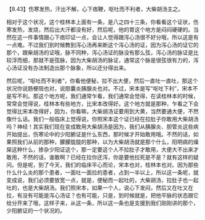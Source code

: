 【8.43】伤寒发热，汗出不解，心下痞鞕，呕吐而不利者，大柴胡汤主之。

相对于这个状况，这个桂林本上面有一条，是八之四十三条，你看看这个证状，伤寒发热，发烧，然后出大汗都没有好，然后呢，他的胃这个地方是闷闷硬硬的。当然在这一件事情跟心下痞印证一点，会让人觉得跟泻心汤很不好分哦，所以这是有一点难。不过我们到时候教到泻心汤再来断这个泻心汤的证，因为泻心汤的证它的那个，跟柴胡汤的证哦，脉不同种，泻心汤证的脉没有那么弦，泻心汤的脉证是比较浮而细，那就不是弦脉，因为大柴胡汤的脉证，通常这个脉是很弦很有力的，泻心汤证没有办法制造出那个脉象，所以还分得出来。

然后呢，“呕吐而不利者”，你看他便秘，拉不出大便，然后一直吐一直吐，那这个状况你说肠梗阻也对，说胆囊炎胰腺炎也对。不过，宋本是写“呕吐下利”，宋本不是写不利。那这个地方呢，我们通常乍看，我们通常会觉得，在读桂林本的时候，常常会觉得说，桂林本有些地方，比宋本改得好。这个地方就是那种，乍看之下会觉得比宋本改得好，因为，你看嘛，大柴胡汤证要用到大黄，当然要通大便，不然像什么话。我们一般临床上觉得说，你照宋本这个证已经在拉肚子你敢用大柴胡汤吗？神经！其实我们现在变成敢用大柴胡汤是因为，我们从胰腺炎、胆管炎这些病开始提出，伤寒论中的少阳腑证是什么东西，那时候才开始敢用哦。不然的话，如果照我们从前的那种，朦朦胧胧的那种，以为大柴胡汤就是那个什么，阳明病的燥屎这种什么，掺杂少阳证这个，那一定要这个人不拉肚子才敢用，大便大不出来才敢用，不然的话，谁敢啊？已经在拉你还泻，你是要他拉死是不是？就有这样的疑问。但是呢，到了今天，我们的临床平心而论，宋本也对，桂林本也对。因为那些什么什么炎的那个患者，一面吐一面拉的患者，占到一半以上，所以这一条呢，就变成说，我们必须要放宽一点，就是，便秘而一起吐的，大柴胡汤，拉肚子也一起吐的，也是大柴胡汤。我们照宋本，如果一个人，说心下发闷，然后又在吐又在拉，有没有可能是泻心汤证？也有可能，只是，到时候就是，把他平脉的状态跟它给分开来了哦，这样子来，从这一条，所以这一条也是支援到我们刚刚讲的那个，少阳腑证的一个状况的。

